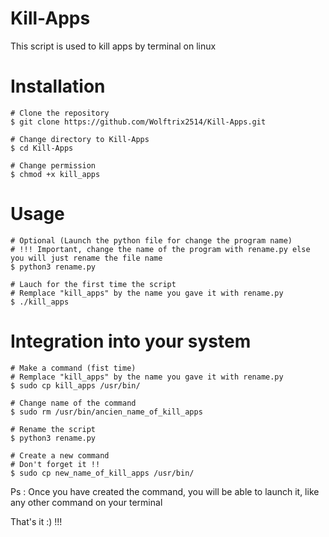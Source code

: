 # Kill-Apps
This script is used to kill apps by terminal on linux


# Installation
``` 
# Clone the repository
$ git clone https://github.com/Wolftrix2514/Kill-Apps.git

# Change directory to Kill-Apps
$ cd Kill-Apps

# Change permission 
$ chmod +x kill_apps
```

# Usage

``` 
# Optional (Launch the python file for change the program name)
# !!! Important, change the name of the program with rename.py else you will just rename the file name
$ python3 rename.py

# Lauch for the first time the script
# Remplace "kill_apps" by the name you gave it with rename.py
$ ./kill_apps 
```

# Integration into your system
```
# Make a command (fist time)
# Remplace "kill_apps" by the name you gave it with rename.py
$ sudo cp kill_apps /usr/bin/

# Change name of the command
$ sudo rm /usr/bin/ancien_name_of_kill_apps

# Rename the script
$ python3 rename.py

# Create a new command
# Don't forget it !!
$ sudo cp new_name_of_kill_apps /usr/bin/

```
Ps : Once you have created the command, you will be able to launch it, like any other command on your terminal 
 
 That's it :) !!!
